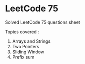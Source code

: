 # LeetCode 75
Solved LeetCode 75 questions sheet

Topics covered :
1. Arrays and Strings
2. Two Pointers
3. Sliding Window
4. Prefix sum

